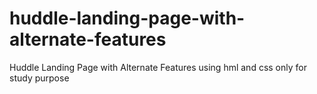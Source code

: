 # huddle-landing-page-with-alternate-features
 Huddle Landing Page with Alternate Features using hml and css only for study purpose
